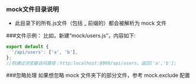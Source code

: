 ### mock文件目录说明
- 此目录下的所有.js文件（包括 _ 前缀的）都会被解析为 mock 文件

###文件示例：
比如，新建“mock/users.js”，内容如下:
```javascript
export default {
  '/api/users': ['a', 'b'],
};
//则通过浏览器访问路径：http:localhost:8000/api/users，返回['a','b'];
```
###忽略处理
如果想忽略 mock 文件夹下的部分文件，参考 mock.exclude 配置
